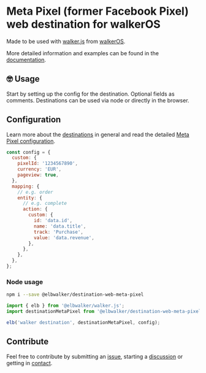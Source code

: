 # Meta Pixel (former Facebook Pixel) web destination for walkerOS

Made to be used with
[walker.js](https://www.npmjs.com/package/@elbwalker/walker.js) from
[walkerOS](https://github.com/elbwalker/walkerOS).

More detailed information and examples can be found in the
[documentation](https://www.elbwalker.com/docs/destinations/meta-pixel).

## 🤓 Usage

Start by setting up the config for the destination. Optional fields as comments.
Destinations can be used via node or directly in the browser.

## Configuration

Learn more about the
[destinations](https://www.elbwalker.com/docs/destinations/) in general and read
the detailed
[Meta Pixel configuration](https://www.elbwalker.com/docs/destinations/meta-pixel#configuration).

```js
const config = {
  custom: {
    pixelId: '1234567890',
    currency: 'EUR',
    pageview: true,
  },
  mapping: {
    // e.g. order
    entity: {
      // e.g. complete
      action: {
        custom: {
          id: 'data.id',
          name: 'data.title',
          track: 'Purchase',
          value: 'data.revenue',
        },
      },
    },
  },
};
```

### Node usage

```sh
npm i --save @elbwalker/destination-web-meta-pixel
```

```ts
import { elb } from '@elbwalker/walker.js';
import destinationMetaPixel from '@elbwalker/destination-web-meta-pixel';

elb('walker destination', destinationMetaPixel, config);
```

## Contribute

Feel free to contribute by submitting an
[issue](https://github.com/elbwalker/walkerOS/issues), starting a
[discussion](https://github.com/elbwalker/walkerOS/discussions) or getting in
[contact](https://calendly.com/elb-alexander/30min).
